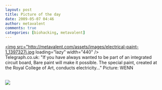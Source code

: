 ```yaml
---
layout: post
title: Picture of the day
date: 2009-05-07 04:46
author: metavalent
comments: true
categories: [biohacking, metavalent]
---
```

<a href="http://www.telegraph.co.uk/news/picturegalleries/picturesoftheday/5284185/Pictures-of-the-day-6-May-2009.html?image=4"><img src="http://metavalent.com/assets/images/electrical-paint-1_1397327i.jpg loading=”lazy” width="440" /></a><br />
Telegraph.co.uk: "If you have always wanted to be part of an integrated circuit board, Bare paint will make it possible. The special paint, created at the Royal College of Art, conducts electricity..." Picture: WENN
<br /><br /><div class="zemanta-pixie"><img class="zemanta-pixie-img" src="http://img.zemanta.com/pixy.gif?x-id=a85c1f17-989b-8b64-89f8-a845e0cde8e8" /></div>
